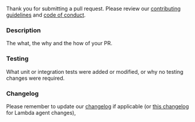Thank you for submitting a pull request.  Please review our [contributing guidelines](/CONTRIBUTING.md) and [code of conduct](/CODE_OF_CONDUCT.md).

### Description

The what, the why and the how of your PR.

### Testing

What unit or integration tests were added or modified, or why no testing changes were required.

### Changelog

Please remember to update our [changelog](/src/Agent/CHANGELOG.md) if applicable (or [this changelog](/src/AwsLambda/CHANGELOG.md) for Lambda agent changes),


